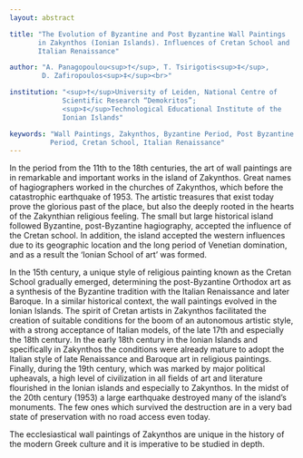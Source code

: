 ```yaml
---
layout: abstract

title: "The Evolution of Byzantine and Post Byzantine Wall Paintings
       in Zakynthos (Ionian Islands). Influences of Cretan School and
       Italian Renaissance"

author: "A. Panagopoulou<sup>†</sup>, T. Tsirigotis<sup>‡</sup>,
        D. Zafiropoulos<sup>‡</sup><br>"

institution: "<sup>†</sup>University of Leiden, National Centre of
             Scientific Research “Demokritos”;
             <sup>‡</sup>Technological Educational Institute of the
             Ionian Islands"

keywords: "Wall Paintings, Zakynthos, Byzantine Period, Post Byzantine
          Period, Cretan School, Italian Renaissance"
---
```


In the period from the 11th to the 18th centuries, the art of wall
paintings are in remarkable and important works in the island of
Zakynthos. Great names of hagiographers worked in the churches of
Zakynthos, which before the catastrophic earthquake of 1953. The
artistic treasures that exist today prove the glorious past of the
place, but also the deeply rooted in the hearts of the Zakynthian
religious feeling. The small but large historical island followed
Byzantine, post-Byzantine hagiography, accepted the influence of the
Cretan school. In addition, the island accepted the western influences
due to its geographic location and the long period of Venetian
domination, and as a result the ‘Ionian School of art’ was formed.

In the 15th century, a unique style of religious painting known as the
Cretan School gradually emerged, determining the post-Byzantine
Orthodox art as a synthesis of the Byzantine tradition with the
Italian Renaissance and later Baroque. In a similar historical
context, the wall paintings evolved in the Ionian Islands. The spirit
of Cretan artists in Zakynthos facilitated the creation of suitable
conditions for the boom of an autonomous artistic style, with a strong
acceptance of Italian models, of the late 17th and especially the 18th
century. In the early 18th century in the Ionian Islands and
specifically in Zakynthos the conditions were already mature to adopt
the Italian style of late Renaissance and Baroque art in religious
paintings. Finally, during the 19th century, which was marked by major
political upheavals, a high level of civilization in all fields of art
and literature flourished in the Ionian islands and especially to
Zakynthos. In the midst of the 20th century (1953) a large earthquake
destroyed many of the island’s monuments. The few ones which survived
the destruction are in a very bad state of preservation with no road
access even today.

The ecclesiastical wall paintings of Zakynthos are unique in the
history of the modern Greek culture and it is imperative to be studied
in depth.
